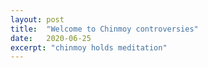 ```yaml
---
layout: post
title:  "Welcome to Chinmoy controversies"
date:   2020-06-25
excerpt: "chinmoy holds meditation"
---
```

